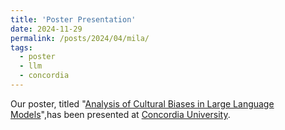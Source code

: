 ```yaml
---
title: 'Poster Presentation'
date: 2024-11-29
permalink: /posts/2024/04/mila/
tags:
  - poster
  - llm
  - concordia
---
```


Our poster, titled "[Analysis of Cultural Biases in Large Language Models](https://omid-reza.github.io/files/2024-11-29-Poster-Concordia.pdf)",has been presented at [Concordia University](https://www.concordia.ca/).